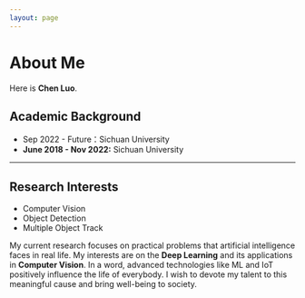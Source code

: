 ```yaml
---
layout: page
---
```


# About Me

Here is **Chen Luo**.

## Academic Background

- Sep 2022 - Future：Sichuan University
- **June 2018 - Nov 2022:** Sichuan University

---

## Research Interests

- Computer Vision
- Object Detection
- Multiple Object Track

My current research focuses on practical problems that artificial intelligence faces in real life. My interests are on the **Deep Learning** and its applications in **Computer Vision**. In a word, advanced technologies like ML and IoT positively influence the life of everybody.  I wish to devote my talent to this meaningful cause and bring well-being to society.

